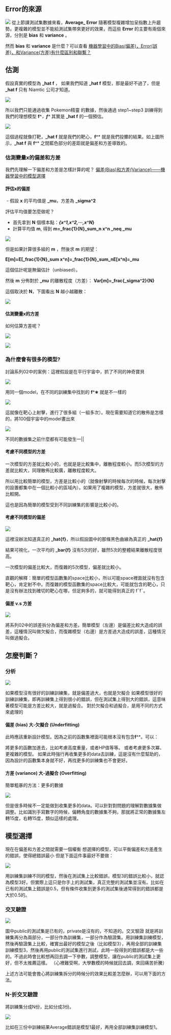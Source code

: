 ## Error的來源

![](res/chapter5-1.png)
從上節課測試集數據來看，**Average_ Error** 隨著模型複雜增加呈指數上升趨勢。更複雜的模型並不能給測試集帶來更好的效果，而這些 **Error** 的主要有兩個來源，分​​別是 **bias** 和 **variance** 。

然而 **bias** 和 **variance** 是什麼？可以查看 [機器學習中的Bias(偏差)，Error(誤差)，和Variance(方差)有什麼區別和聯繫？ ](https:__www.zhihu.com_question_27068705)

## 估測

假設真實的模型為 **_hat f** ， 如果我們知道 **_hat f** 模型，那是最好不過了，但是 **_hat f** 只有 Niamtic 公司才知道。

![](res/chapter5-2.png)

所以我們只能通過收集 Pokemon精靈 的數據，然後通過 step1~step3 訓練得到我們的理想模型 **f^***，**f^*** 其實是 **_hat f** 的一個預估。

![](res/chapter5-3.png)

這個過程就像打靶，**_hat f** 就是我們的靶心，**f^*** 就是我們投擲的結果。如上圖所示，**_hat f** 與 **f^*** 之間藍色部分的差距就是偏差和方差導致的。

### 估測變量x的偏差和方差


我們先理解一下偏差和方差是怎樣計算的呢？ [偏差(Bias)和方差(Variance)——機器學習中的模型選擇](https:__segmentfault.com_a_1190000016447144)

#### 評估x的偏差



 - 假設 **x** 的平均值是 **_mu**，方差為 **_sigma^2**

評估平均值要怎麼做呢？

- 首先拿到 **N** 個樣本點：**_{x^1,x^2,···,x^N_}**
- 計算平均值 **m**, 得到 **m=_frac{1}{N}_sum_n x^n _neq _mu**

![](res/chapter5-4.png)

但是如果計算很多組的 **m** ，然後求 **m** 的期望：

****E[m]=E[_frac{1}{N}_sum x^n]=_frac{1}{N}_sum_nE[x^n]=_mu****

這個估計呢是無偏估計（unbiased）。

然後 **m** 分佈對於 **_mu** 的離散程度（方差）：
****Var[m]=_frac{_sigma^2}{N}****

這個取決於 **N**，下圖看出 **N** 越小越離散：

![](res/chapter5-5.png)

#### 估測變量x的方差

如何估算方差呢？

![](res/chapter5-6.png)

![](res/chapter5-7.png)

### 為什麼會有很多的模型?

討論系列02中的案例：這裡假設是在平行宇宙中，抓了不同的神奇寶貝

![](res/chapter5-8.png)

用同一個model，在不同的訓練集中找到的 **f^∗** 就是不一樣的

![](res/chapter5-9.png)

這就像在靶心上射擊，進行了很多組（一組多次）。現在需要知道它的散佈是怎樣的，將100個宇宙中的model畫出來

![](res/chapter5-10.png)

不同的數據集之前什麼都有可能發生—||


#### 考慮不同模型的方差

一次模型的方差就比較小的，也就是是比較集中，離散程度較小。而5次模型的方差就比較大，同理散佈比較廣，離散程度較大。

所以用比較簡單的模型，方差是比較小的（就像射擊的時候每次的時候，每次射擊的設置都集中在一個比較小的區域內）。如果用了複雜的模型，方差就很大，散佈比較開。

這也是因為簡單的模型受到不同訓練集的影響是比較小的。

#### 考慮不同模型的偏差

![](res/chapter5-11.png)

這裡沒辦法知道真正的 **_hat{f}**，所以假設圖中的那條黑色曲線為真正的 **_hat{f}**

結果可視化，一次平均的 **_bar{f}** 沒有5次的好，雖然5次的整體結果離散程度很高。



一次模型的偏差比較大，而復雜的5次模型，偏差就比較小。

直觀的解釋：簡單的模型函數集的space比較小，所以可能space裡面就沒有包含靶心，肯定射不中。而復雜的模型函數集的space比較大，可能就包含的靶心，只是沒有辦法找到確切的靶心在哪，但足夠多的，就可能得到真正的 f¯f¯。


#### 偏差 v.s 方差

![](res/chapter5-12.png)

將系列02中的誤差拆分為偏差和方差。簡單模型（左邊）是偏差比較大造成的誤差，這種情況叫做欠擬合，而復雜模型（右邊）是方差過大造成的誤差，這種情況叫做過擬合。

## 怎麼判斷？

### 分析

![](res/chapter5-13.png)

如果模型沒有很好的訓練訓練集，就是偏差過大，也就是欠擬合
如果模型很好的訓練訓練集，即再訓練集上得到很小的錯誤，但在測試集上得到大的錯誤，這意味著模型可能是方差比較大，就是過擬合。
對於欠擬合和過擬合，是用不同的方式來處理的

#### 偏差 (bias) 大-欠擬合 (Underfitting)

此時應該重新設計模型。因為之前的函數集裡面可能根本沒有包含**f^***。可以：


將更多的函數加進去，比如考慮高度重量，或者HP值等等。
或者考慮更多次冪、更複雜的模型。
如果此時強行再收集更多的data去訓練，這是沒有什麼幫助的，因為設計的函數集本身就不好，再找更多的訓練集也不會更好。

#### 方差 (variance) 大-過擬合 (Overfitting)

簡單粗暴的方法：更多的數據

![](res/chapter5-14.png)

但是很多時候不一定能做到收集更多的data。可以針對對問題的理解對數據集做調整。比如識別手寫數字的時候，偏轉角度的數據集不夠，那就將正常的數據集左轉15度，右轉15度，類似這樣的處理。

## 模型選擇



現在在偏差和方差之間就需要一個權衡
想選擇的模型，可以平衡偏差和方差產生的錯誤，使得總錯誤最小
但是下面這件事最好不要做：

![](res/chapter5-15.png)

用訓練集訓練不同的模型，然後在測試集上比較錯誤，模型3的錯誤比較小，就認為模型3好。但實際上這只是你手上的測試集，真正完整的測試集並沒有。比如在已有的測試集上錯誤是0.5，但有條件收集到更多的測試集後通常得到的錯誤都是大於0.5的。

### 交叉驗證

![](res/chapter5-16.png)

圖中public的測試集是已有的，private是沒有的，不知道的。交叉驗證 就是將訓練集再分為兩部分，一部分作為訓練集，一部分作為驗證集。用訓練集訓練模型，然後再驗證集上比較，確實出最好的模型之後（比如模型3），再用全部的訓練集訓練模型3，然後再用public的測試集進行測試，此時一般得到的錯誤都是大一些的。不過此時會比較想再回去調一下參數，調整模型，讓在public的測試集上更好，但不太推薦這樣。 （心裡難受啊，大學數模的時候就回去調，來回痛苦折騰）

上述方法可能會擔心將訓練集拆分的時候分的效果比較差怎麼辦，可以用下面的方法。

### N-折交叉驗證
將訓練集分成N份，比如分成3份。

![](res/chapter5-17.png)

比如在三份中訓練結果Average錯誤是模型1最好，再用全部訓練集訓練模型1。
